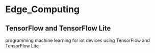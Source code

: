 # Edge_Computing

## TensorFlow and TensorFlow Lite

programming machine learning for iot devices using TensorFlow and TensorFlow Lite
